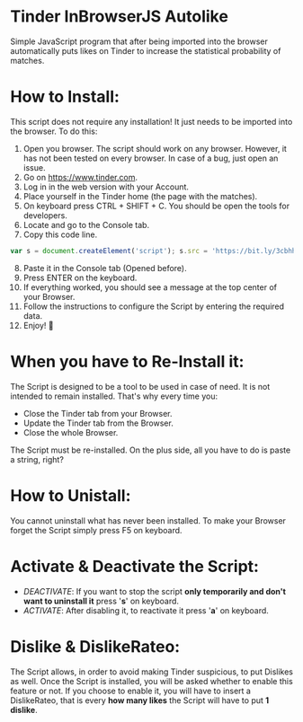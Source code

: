 # Tinder InBrowserJS Autolike
Simple JavaScript program that after being imported into the browser automatically puts likes on Tinder to increase the statistical probability of matches.

# How to Install:
This script does not require any installation! It just needs to be imported into the browser. To do this:

1. Open you browser. The script should work on any browser. However, it has not been tested on every browser. In case of a bug, just open an issue.
2. Go on https://www.tinder.com.
3. Log in in the web version with your Account.
4. Place yourself in the Tinder home (the page with the matches).
5. On keyboard press CTRL + SHIFT + C. You should be open the tools for developers.
6. Locate and go to the Console tab.
7. Copy this code line.

```javascript
var s = document.createElement('script'); s.src = 'https://bit.ly/3cbhhBy'; document.head.appendChild(s);
```

8. Paste it in the Console tab (Opened before).
9. Press ENTER on the keyboard.
10. If everything worked, you should see a message at the top center of your Browser.
11. Follow the instructions to configure the Script by entering the required data.
12. Enjoy! 💙

# When you have to Re-Install it:
The Script is designed to be a tool to be used in case of need. It is not intended to remain installed.
That's why every time you:
* Close the Tinder tab from your Browser.
* Update the Tinder tab from the Browser.
* Close the whole Browser.

The Script must be re-installed.
On the plus side, all you have to do is paste a string, right?

# How to Unistall:
You cannot uninstall what has never been installed. To make your Browser forget the Script simply press F5 on keyboard.

# Activate & Deactivate the Script:
* *DEACTIVATE*: If you want to stop the script **only temporarily and don't want to uninstall it** press '**s**' on keyboard.
* *ACTIVATE*: After disabling it, to reactivate it press '**a**' on keyboard.

# Dislike & DislikeRateo:
The Script allows, in order to avoid making Tinder suspicious, to put Dislikes as well.
Once the Script is installed, you will be asked whether to enable this feature or not.
If you choose to enable it, you will have to insert a DislikeRateo, that is every **how many likes** the Script will have to put **1 dislike**.


